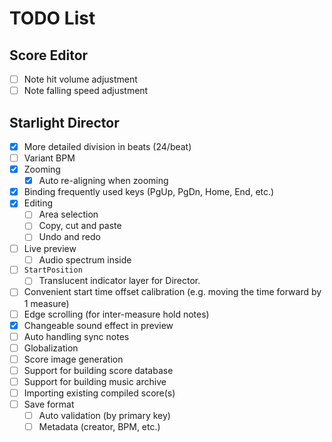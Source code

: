 ﻿# TODO List

## Score Editor

- [ ] Note hit volume adjustment
- [ ] Note falling speed adjustment

## Starlight Director

- [x] More detailed division in beats (24/beat)
- [ ] Variant BPM
- [x] Zooming
  - [x] Auto re-aligning when zooming
- [x] Binding frequently used keys (PgUp, PgDn, Home, End, etc.)
- [x] Editing
  - [ ] Area selection
  - [ ] Copy, cut and paste
  - [ ] Undo and redo
- [ ] Live preview
  - [ ] Audio spectrum inside
- [ ] `StartPosition`
  - [ ] Translucent indicator layer for Director.
- [ ] Convenient start time offset calibration (e.g. moving the time forward by 1 measure)
- [ ] Edge scrolling (for inter-measure hold notes)
- [x] Changeable sound effect in preview
- [ ] Auto handling sync notes
- [ ] Globalization
- [ ] Score image generation
- [ ] Support for building score database
- [ ] Support for building music archive
- [ ] Importing existing compiled score(s)
- [ ] Save format
  - [ ] Auto validation (by primary key)
  - [ ] Metadata (creator, BPM, etc.)
